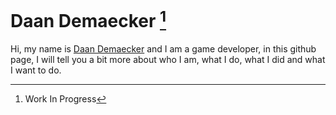# Daan Demaecker [^1]
Hi, my name is [Daan Demaecker](AboutMe.md) and I am a game developer, in this github page, I will tell you a bit more about who I am, what I do, what I did and what I want to do.  

[^1]: Work In Progress
